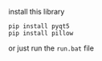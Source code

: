
install this library

```
pip install pyqt5
pip install pillow
```

or just run the `run.bat` file
